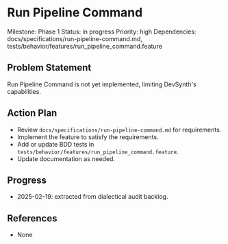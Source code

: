 # Run Pipeline Command
Milestone: Phase 1
Status: in progress
Priority: high
Dependencies: docs/specifications/run-pipeline-command.md, tests/behavior/features/run_pipeline_command.feature

## Problem Statement
Run Pipeline Command is not yet implemented, limiting DevSynth's capabilities.


## Action Plan
- Review `docs/specifications/run-pipeline-command.md` for requirements.
- Implement the feature to satisfy the requirements.
- Add or update BDD tests in `tests/behavior/features/run_pipeline_command.feature`.
- Update documentation as needed.

## Progress
- 2025-02-19: extracted from dialectical audit backlog.

## References
- None
